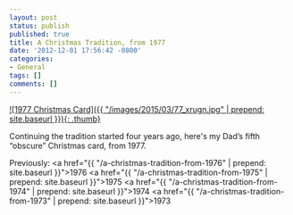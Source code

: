 ```yaml
---
layout: post
status: publish
published: true
title: A Christmas Tradition, from 1977
date: '2012-12-01 17:56:42 -0800'
categories:
- General
tags: []
comments: []
---
```

<a href="/images/2015/03/77_xrugn.jpg" target="_blank">
  ![1977 Christmas Card]({{ "/images/2015/03/77_xrugn.jpg" | prepend: site.baseurl }}){: .thumb}
</a>

Continuing the tradition started four years ago, here's my Dad&rsquo;s fifth
&ldquo;obscure&rdquo; Christmas card, from 1977.

Previously:
<a href="{{ "/a-christmas-tradition-from-1976" | prepend: site.baseurl }}">1976</a>
<a href="{{ "/a-christmas-tradition-from-1975" | prepend: site.baseurl }}">1975</a>
<a href="{{ "/a-christmas-tradition-from-1974" | prepend: site.baseurl }}">1974</a>
<a href="{{ "/a-christmas-tradition-from-1973" | prepend: site.baseurl }}">1973</a>
